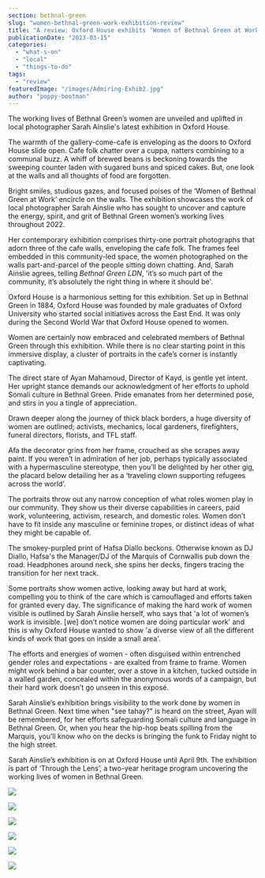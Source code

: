 ```yaml
---
section: bethnal-green
slug: "women-bethnal-green-work-exhibition-review"
title: "A review: Oxford House exhibits ‘Women of Bethnal Green at Work’"
publicationDate: "2023-03-15"
categories: 
  - "what-s-on"
  - "local"
  - "things-to-do"
tags: 
  - "review"
featuredImage: "/images/Admiring-Exhib2.jpg"
author: "poppy-bootman"
---
```


The working lives of Bethnal Green’s women are unveiled and uplifted in local photographer Sarah Ainslie's latest exhibition in Oxford House.

The warmth of the gallery-come-cafe is enveloping as the doors to Oxford House slide open. Cafe folk chatter over a cuppa, natters combining to a communal buzz. A whiff of brewed beans is beckoning towards the sweeping counter laden with sugared buns and spiced cakes. But, one look at the walls and all thoughts of food are forgotten.

Bright smiles, studious gazes, and focused poises of the ‘Women of Bethnal Green at Work’ encircle on the walls. The exhibition showcases the work of local photographer Sarah Ainslie who has sought to uncover and capture the energy, spirit, and grit of Bethnal Green women’s working lives throughout 2022. 

Her contemporary exhibition comprises thirty-one portrait photographs that adorn three of the cafe walls, enveloping the cafe folk. The frames feel embedded in this community-led space, the women photographed on the walls part-and-parcel of the people sitting down chatting. And, Sarah Ainslie agrees, telling _Bethnal Green LDN_, 'it’s so much part of the community, it’s absolutely the right thing in where it should be'. 

Oxford House is a harmonious setting for this exhibition. Set up in Bethnal Green in 1884, Oxford House was founded by male graduates of Oxford University who started social initiatives across the East End. It was only during the Second World War that Oxford House opened to women.

Women are certainly now embraced and celebrated members of Bethnal Green through this exhibition. While there is no clear starting point in this immersive display, a cluster of portraits in the cafe’s corner is instantly captivating.

The direct stare of Ayan Mahamoud, Director of Kayd, is gentle yet intent. Her upright stance demands our acknowledgment of her efforts to uphold Somali culture in Bethnal Green. Pride emanates from her determined pose, and stirs in you a tingle of appreciation.

Drawn deeper along the journey of thick black borders, a huge diversity of women are outlined; activists, mechanics, local gardeners, firefighters, funeral directors, florists, and TFL staff. 

Afa the decorator grins from her frame, crouched as she scrapes away paint. If you weren’t in admiration of her job, perhaps typically associated with a hypermasculine stereotype, then you’ll be delighted by her other gig, the placard below detailing her as a ‘traveling clown supporting refugees across the world’. 

The portraits throw out any narrow conception of what roles women play in our community. They show us their diverse capabilities in careers, paid work, volunteering, activism, research, and domestic roles. Women don’t have to fit inside any masculine or feminine tropes, or distinct ideas of what they might be capable of.

The smokey-purpled print of Hafsa Diallo beckons. Otherwise known as DJ Diallo, Hafsa's the Manager/DJ of the Marquis of Cornwallis pub down the road. Headphones around neck, she spins her decks, fingers tracing the transition for her next track.

Some portraits show women active, looking away but hard at work, compelling you to think of the care which is camouflaged and efforts taken for granted every day. The significance of making the hard work of women visible is outlined by Sarah Ainslie herself, who says that 'a lot of women’s work is invisible. \[we\] don’t notice women are doing particular work' and this is why Oxford House wanted to show 'a diverse view of all the different kinds of work that goes on inside a small area'. 

The efforts and energies of women - often disguised within entrenched gender roles and expectations - are exalted from frame to frame. Women might work behind a bar counter, over a stove in a kitchen, tucked outside in a walled garden, concealed within the anonymous words of a campaign, but their hard work doesn’t go unseen in this exposé.

Sarah Ainslie’s exhibition brings visibility to the work done by women in Bethnal Green. Next time when "see tahay?" is heard on the street, Ayan will be remembered, for her efforts safeguarding Somali culture and language in Bethnal Green. Or, when you hear the hip-hop beats spilling from the Marquis, you’ll know who on the decks is bringing the funk to Friday night to the high street.

Sarah Ainslie’s exhibition is on at Oxford House until April 9th. The exhibition is part of ‘Through the Lens’, a two-year heritage program uncovering the working lives of women in Bethnal Green.

![](/images/Doorway-1024x683.jpg)

![](/images/Cafe-1024x683.jpg)

![](/images/Window-1024x683.jpg)

![](/images/Ayan-1024x1533.jpg)

![](/images/Afa-1024x1537.jpg)

![](/images/Hafsa-1024x1534.jpg)
